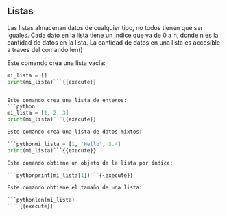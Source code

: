 ## Listas

Las listas almacenan datos de cualquier tipo, no todos tienen que ser iguales. Cada dato en la lista tiene un indice que va de 0 a n, donde n es la cantidad de datos en la lista. La cantidad de datos en una lista es accesible a traves del comando len()

Este comando crea una lista vacía:

```python
mi_lista = []
print(mi_lista)```{{execute}}


Este comando crea una lista de enteros:
```python
mi_lista = [1, 2, 3]
print(mi_lista)```{{execute}}

Este comando crea una lista de datos mixtos:

```pythonmi_lista = [1, "Hello", 3.4]
print(mi_lista)```{{execute}}

Este comando obtiene un objeto de la lista por índice:

```pythonprint(mi_lista[1])```{{execute}}

Este comando obtiene el tamaño de una lista:

```pythonlen(mi_lista)
``` {{execute}}
